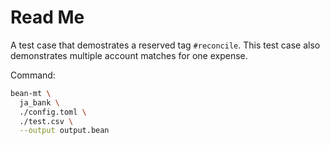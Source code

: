 # Read Me

A test case that demostrates a reserved tag `#reconcile`. This test case also demonstrates multiple account matches for one expense.

Command:

```sh
bean-mt \
  ja_bank \
  ./config.toml \
  ./test.csv \
  --output output.bean
```
